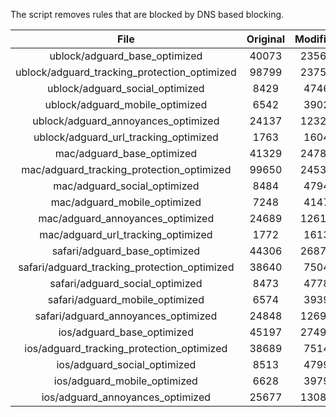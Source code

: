The script removes rules that are blocked by DNS based blocking.


| File | Original | Modified |
|:----:|:-----:|:-----:|
| ublock/adguard_base_optimized | 40073 | 23561 |
| ublock/adguard_tracking_protection_optimized | 98799 | 23755 |
| ublock/adguard_social_optimized | 8429 | 4746 |
| ublock/adguard_mobile_optimized | 6542 | 3902 |
| ublock/adguard_annoyances_optimized | 24137 | 12321 |
| ublock/adguard_url_tracking_optimized | 1763 | 1604 |
| mac/adguard_base_optimized | 41329 | 24784 |
| mac/adguard_tracking_protection_optimized | 99650 | 24533 |
| mac/adguard_social_optimized | 8484 | 4794 |
| mac/adguard_mobile_optimized | 7248 | 4147 |
| mac/adguard_annoyances_optimized | 24689 | 12619 |
| mac/adguard_url_tracking_optimized | 1772 | 1613 |
| safari/adguard_base_optimized | 44306 | 26875 |
| safari/adguard_tracking_protection_optimized | 38640 | 7504 |
| safari/adguard_social_optimized | 8473 | 4778 |
| safari/adguard_mobile_optimized | 6574 | 3939 |
| safari/adguard_annoyances_optimized | 24848 | 12699 |
| ios/adguard_base_optimized | 45197 | 27499 |
| ios/adguard_tracking_protection_optimized | 38689 | 7514 |
| ios/adguard_social_optimized | 8513 | 4799 |
| ios/adguard_mobile_optimized | 6628 | 3979 |
| ios/adguard_annoyances_optimized | 25677 | 13082 |